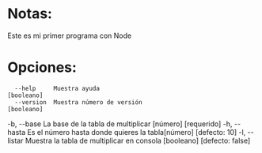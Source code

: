 # Notas:
Este es mi primer programa con Node

# Opciones:
      --help     Muestra ayuda                                        [booleano]
      --version  Muestra número de versión                            [booleano]
  -b, --base     La base de la tabla de multiplicar         [número] [requerido]
  -h, --hasta    Es el número hasta donde quieres la tabla[número] [defecto: 10]
  -l, --listar   Muestra la tabla de multiplicar en consola
                                                     [booleano] [defecto: false]